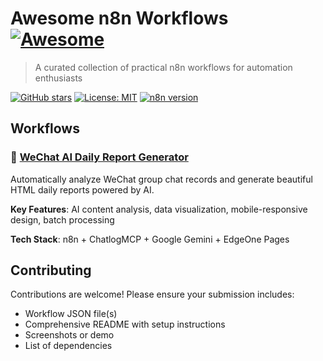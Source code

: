 # Awesome n8n Workflows [![Awesome](https://awesome.re/badge.svg)](https://awesome.re)

> A curated collection of practical n8n workflows for automation enthusiasts

[![GitHub stars](https://img.shields.io/github/stars/yourusername/awesome-n8n-workflows.svg?style=flat-square)](https://github.com/yourusername/awesome-n8n-workflows)
[![License: MIT](https://img.shields.io/badge/License-MIT-yellow.svg?style=flat-square)](https://opensource.org/licenses/MIT)
[![n8n version](https://img.shields.io/badge/n8n-1.94.1+-blue.svg?style=flat-square)](https://n8n.io/)

## Workflows

### 💬 [WeChat AI Daily Report Generator](./workflows/wechat-daily-report/)

Automatically analyze WeChat group chat records and generate beautiful HTML daily reports powered by AI.

**Key Features**: AI content analysis, data visualization, mobile-responsive design, batch processing

**Tech Stack**: n8n + ChatlogMCP + Google Gemini + EdgeOne Pages

## Contributing

Contributions are welcome! Please ensure your submission includes:

- Workflow JSON file(s)
- Comprehensive README with setup instructions
- Screenshots or demo
- List of dependencies